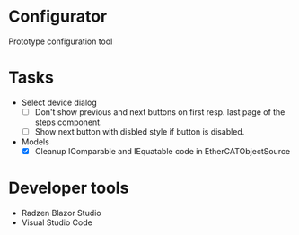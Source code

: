 # Configurator
Prototype configuration tool

# Tasks
- Select device dialog
  - [ ] Don't show previous and next buttons on first resp. last page of the steps component.
  - [ ] Show next button with disbled style if button is disabled.
- Models
  - [x] Cleanup IComparable and IEquatable code in EtherCATObjectSource

# Developer tools
- Radzen Blazor Studio
- Visual Studio Code

